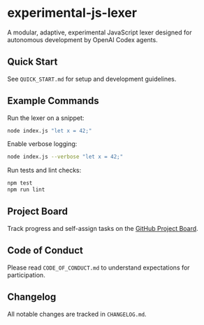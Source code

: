 # experimental-js-lexer

A modular, adaptive, experimental JavaScript lexer designed for autonomous development by OpenAI Codex agents.

## Quick Start

See `QUICK_START.md` for setup and development guidelines.

## Example Commands

Run the lexer on a snippet:

```bash
node index.js "let x = 42;"
```

Enable verbose logging:

```bash
node index.js --verbose "let x = 42;"
```

Run tests and lint checks:

```bash
npm test
npm run lint
```

## Project Board

Track progress and self-assign tasks on the [GitHub Project Board](https://github.com/your-org/experimental-js-lexer/projects/1).

## Code of Conduct

Please read `CODE_OF_CONDUCT.md` to understand expectations for participation.

## Changelog

All notable changes are tracked in `CHANGELOG.md`.
